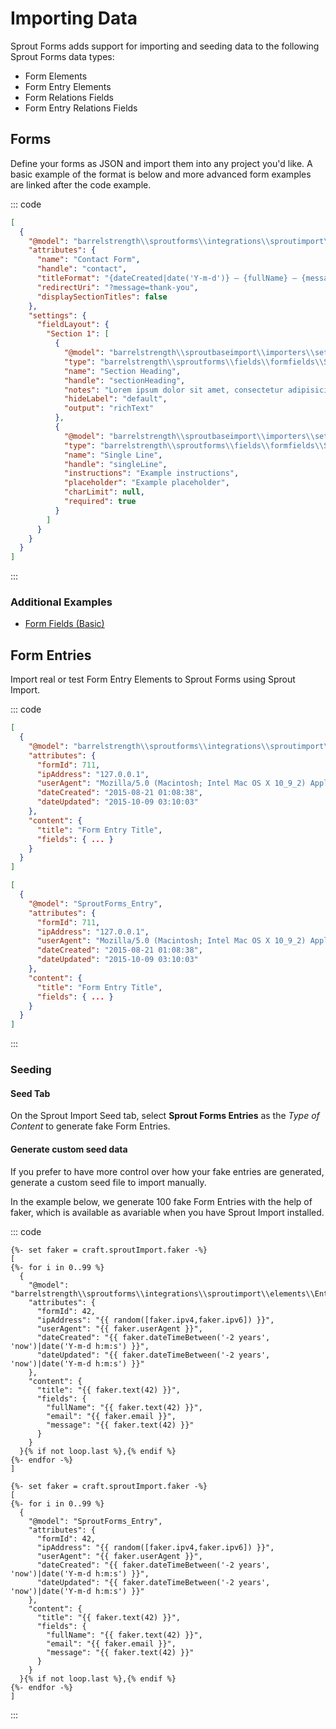 # Importing Data

Sprout Forms adds support for importing and seeding data to the following Sprout Forms data types:

- Form Elements
- Form Entry Elements
- Form Relations Fields
- Form Entry Relations Fields

## Forms

Define your forms as JSON and import them into any project you'd like. A basic example of the format is below and more advanced form examples are linked after the code example. 

::: code

``` json Craft 3
[
  {
    "@model": "barrelstrength\\sproutforms\\integrations\\sproutimport\\elements\\Form",
    "attributes": {
      "name": "Contact Form",
      "handle": "contact",
      "titleFormat": "{dateCreated|date('Y-m-d')} – {fullName} – {message|slice(0,22)}...",
      "redirectUri": "?message=thank-you",
      "displaySectionTitles": false
    },
    "settings": {
      "fieldLayout": {
        "Section 1": [
          {
            "@model": "barrelstrength\\sproutbaseimport\\importers\\settings\\Field",
            "type": "barrelstrength\\sproutforms\\fields\\formfields\\SectionHeading",
            "name": "Section Heading",
            "handle": "sectionHeading",
            "notes": "Lorem ipsum dolor sit amet, consectetur adipisicing elit, sed do eiusmod tempor incididunt ut labore et dolore magna aliqua. Ut enim ad minim veniam, quis nostrud exercitation ullamco laboris nisi ut aliquip ex ea commodo consequat.",
            "hideLabel": "default",
            "output": "richText"
          },
          {
            "@model": "barrelstrength\\sproutbaseimport\\importers\\settings\\Field",
            "type": "barrelstrength\\sproutforms\\fields\\formfields\\SingleLine",
            "name": "Single Line",
            "handle": "singleLine",
            "instructions": "Example instructions",
            "placeholder": "Example placeholder",
            "charLimit": null,
            "required": true
          }
        ]
      }
    }
  }
]

```

:::

### Additional Examples

- [Form Fields (Basic)](https://github.com/barrelstrength/sprout-docs/blob/master/docs/import/examples/sprout-plugins/settings/SproutForms-BasicFields.json)

## Form Entries

Import real or test Form Entry Elements to Sprout Forms using Sprout Import.

::: code

``` json Craft 3
[
  {
    "@model": "barrelstrength\\sproutforms\\integrations\\sproutimport\\elements\\Entry",
    "attributes": {
      "formId": 711,
      "ipAddress": "127.0.0.1",
      "userAgent": "Mozilla/5.0 (Macintosh; Intel Mac OS X 10_9_2) AppleWebKit/537.36 (KHTML, like Gecko) Chrome/34.0.1847.116 Safari/537.36",
      "dateCreated": "2015-08-21 01:08:38",
      "dateUpdated": "2015-10-09 03:10:03"
    },
    "content": {
      "title": "Form Entry Title",
      "fields": { ... }
    }
  }
]
```

``` json Craft 2
[
  {
    "@model": "SproutForms_Entry",
    "attributes": {
      "formId": 711,
      "ipAddress": "127.0.0.1",
      "userAgent": "Mozilla/5.0 (Macintosh; Intel Mac OS X 10_9_2) AppleWebKit/537.36 (KHTML, like Gecko) Chrome/34.0.1847.116 Safari/537.36",
      "dateCreated": "2015-08-21 01:08:38",
      "dateUpdated": "2015-10-09 03:10:03"
    },
    "content": {
      "title": "Form Entry Title",
      "fields": { ... }
    }
  }
]
```

:::

### Seeding

#### Seed Tab

On the Sprout Import Seed tab, select **Sprout Forms Entries** as the _Type of Content_ to generate fake Form Entries.


#### Generate custom seed data

If you prefer to have more control over how your fake entries are generated, generate a custom seed file to import manually.

In the example below, we generate 100 fake Form Entries with the help of faker, which is available as avariable when you have Sprout Import installed.

::: code

``` twig Craft 3
{%- set faker = craft.sproutImport.faker -%}
[
{%- for i in 0..99 %}
  {
    "@model": "barrelstrength\\sproutforms\\integrations\\sproutimport\\elements\\Entry",
    "attributes": {
      "formId": 42,
      "ipAddress": "{{ random([faker.ipv4,faker.ipv6]) }}",
      "userAgent": "{{ faker.userAgent }}",
      "dateCreated": "{{ faker.dateTimeBetween('-2 years', 'now')|date('Y-m-d h:m:s') }}",
      "dateUpdated": "{{ faker.dateTimeBetween('-2 years', 'now')|date('Y-m-d h:m:s') }}"
    },
    "content": {
      "title": "{{ faker.text(42) }}",
      "fields": {
        "fullName": "{{ faker.text(42) }}",
        "email": "{{ faker.email }}",
        "message": "{{ faker.text(42) }}"
      }
    }
  }{% if not loop.last %},{% endif %}
{%- endfor -%}
]
```

``` twig Craft 2
{%- set faker = craft.sproutImport.faker -%}
[
{%- for i in 0..99 %}
  {
    "@model": "SproutForms_Entry",
    "attributes": {
      "formId": 42,
      "ipAddress": "{{ random([faker.ipv4,faker.ipv6]) }}",
      "userAgent": "{{ faker.userAgent }}",
      "dateCreated": "{{ faker.dateTimeBetween('-2 years', 'now')|date('Y-m-d h:m:s') }}",
      "dateUpdated": "{{ faker.dateTimeBetween('-2 years', 'now')|date('Y-m-d h:m:s') }}"
    },
    "content": {
      "title": "{{ faker.text(42) }}",
      "fields": {
        "fullName": "{{ faker.text(42) }}",
        "email": "{{ faker.email }}",
        "message": "{{ faker.text(42) }}"
      }
    }
  }{% if not loop.last %},{% endif %}
{%- endfor -%}
]
```

:::
